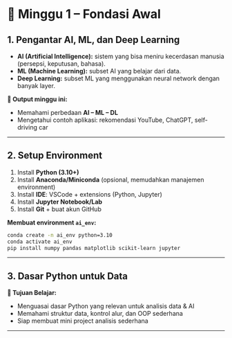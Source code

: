 # 📅 Minggu 1 – Fondasi Awal

## 1. Pengantar AI, ML, dan Deep Learning

- **AI (Artificial Intelligence):** sistem yang bisa meniru kecerdasan manusia (persepsi, keputusan, bahasa).  
- **ML (Machine Learning):** subset AI yang belajar dari data.  
- **Deep Learning:** subset ML yang menggunakan neural network dengan banyak layer.  

**🎯 Output minggu ini:**  
- Memahami perbedaan **AI – ML – DL**  
- Mengetahui contoh aplikasi: rekomendasi YouTube, ChatGPT, self-driving car  

---

## 2. Setup Environment

1. Install **Python (3.10+)**  
2. Install **Anaconda/Miniconda** (opsional, memudahkan manajemen environment)  
3. Install **IDE**: VSCode + extensions (Python, Jupyter)  
4. Install **Jupyter Notebook/Lab**  
5. Install **Git** + buat akun GitHub  

**Membuat environment `ai_env`:**

```bash
conda create -n ai_env python=3.10
conda activate ai_env
pip install numpy pandas matplotlib scikit-learn jupyter
```

---

## 3. Dasar Python untuk Data

**🎯 Tujuan Belajar:**
- Menguasai dasar Python yang relevan untuk analisis data & AI  
- Memahami struktur data, kontrol alur, dan OOP sederhana  
- Siap membuat mini project analisis sederhana  

---
